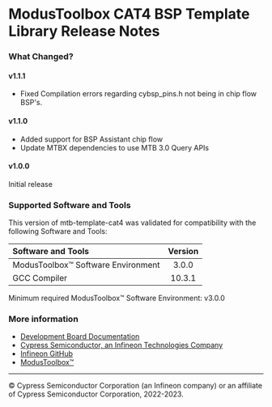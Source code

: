 # ModusToolbox CAT4 BSP Template Library Release Notes

### What Changed?
#### v1.1.1
- Fixed Compilation errors regarding cybsp_pins.h not being in chip flow BSP's.
#### v1.1.0
- Added support for BSP Assistant chip flow
- Update MTBX dependencies to use MTB 3.0 Query APIs
#### v1.0.0
Initial release

### Supported Software and Tools
This version of mtb-template-cat4 was validated for compatibility with the following Software and Tools:

| Software and Tools                        | Version |
| :---                                      | :----:  |
| ModusToolbox™ Software Environment        | 3.0.0   |
| GCC Compiler                              | 10.3.1  |

Minimum required ModusToolbox™ Software Environment: v3.0.0

### More information
* [Development Board Documentation](https://www.cypress.com/documentation/development-kitsboards)
* [Cypress Semiconductor, an Infineon Technologies Company](https://www.cypress.com)
* [Infineon GitHub](https://github.com/infineon)
* [ModusToolbox™](https://www.cypress.com/products/modustoolbox-software-environment)

---
© Cypress Semiconductor Corporation (an Infineon company) or an affiliate of Cypress Semiconductor Corporation, 2022-2023.
